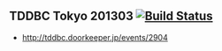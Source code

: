 ## TDDBC Tokyo 201303 [![Build Status](https://travis-ci.org/blueplanet/tddbc_tokyo_201303.png)](https://travis-ci.org/blueplanet/tddbc_tokyo_201303)

* http://tddbc.doorkeeper.jp/events/2904
